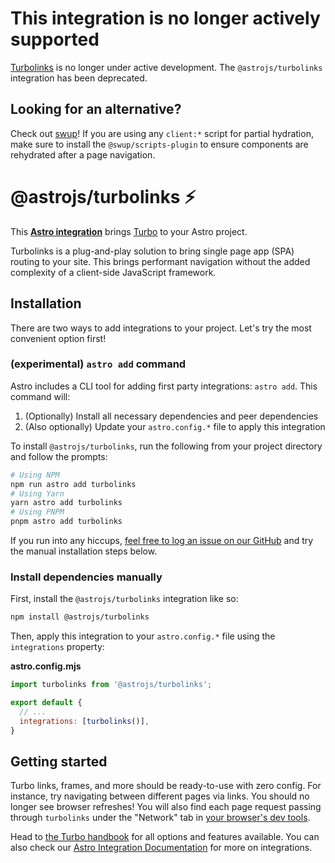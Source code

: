 # This integration is no longer actively supported

[Turbolinks](https://github.com/turbolinks/turbolinks) is no longer under active development. The `@astrojs/turbolinks` integration has been deprecated.

## Looking for an alternative?

Check out [swup](https://swup.js.org/)! If you are using any `client:*` script for partial hydration, make sure to install the `@swup/scripts-plugin` to ensure components are rehydrated after a page navigation.

# @astrojs/turbolinks ⚡️

This **[Astro integration][astro-integration]** brings [Turbo](https://github.com/hotwired/turbo) to your Astro project.

Turbolinks is a plug-and-play solution to bring single page app (SPA) routing to your site. This brings performant navigation without the added complexity of a client-side JavaScript framework.

## Installation

There are two ways to add integrations to your project. Let's try the most convenient option first!

### (experimental) `astro add` command

Astro includes a CLI tool for adding first party integrations: `astro add`. This command will:
1. (Optionally) Install all necessary dependencies and peer dependencies
2. (Also optionally) Update your `astro.config.*` file to apply this integration

To install `@astrojs/turbolinks`, run the following from your project directory and follow the prompts:

```sh
# Using NPM
npm run astro add turbolinks
# Using Yarn
yarn astro add turbolinks
# Using PNPM
pnpm astro add turbolinks
```

If you run into any hiccups, [feel free to log an issue on our GitHub](https://github.com/withastro/astro/issues) and try the manual installation steps below.

### Install dependencies manually

First, install the `@astrojs/turbolinks` integration like so:

```sh
npm install @astrojs/turbolinks
```

Then, apply this integration to your `astro.config.*` file using the `integrations` property:

__astro.config.mjs__

```js
import turbolinks from '@astrojs/turbolinks';

export default {
  // ...
  integrations: [turbolinks()],
}
```

## Getting started

Turbo links, frames, and more should be ready-to-use with zero config. For instance, try navigating between different pages via links. You should no longer see browser refreshes! You will also find each page request passing through `turbolinks` under the "Network" tab in [your browser's dev tools](https://developer.chrome.com/docs/devtools/).

Head to [the Turbo handbook](https://turbo.hotwired.dev/handbook/introduction) for all options and features available. You can also check our [Astro Integration Documentation][astro-integration] for more on integrations.

[astro-integration]: https://docs.astro.build/en/guides/integrations-guide/
[astro-ui-frameworks]: https://docs.astro.build/en/core-concepts/framework-components/#using-framework-components
